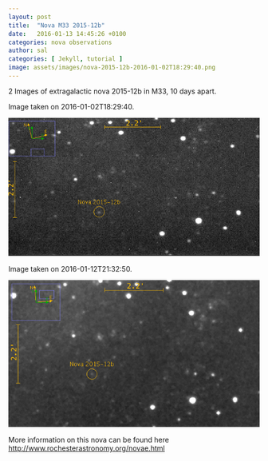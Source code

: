 ```yaml
---
layout: post
title:  "Nova M33 2015-12b"
date:   2016-01-13 14:45:26 +0100
categories: nova observations
author: sal
categories: [ Jekyll, tutorial ]
image: assets/images/nova-2015-12b-2016-01-02T18:29:40.png
---
```



2 Images of extragalactic nova 2015-12b in M33, 10 days apart.

Image taken on 2016-01-02T18:29:40.

![](/assets/images/nova-2015-12b-2016-01-02T18:29:40.png)

Image taken on 2016-01-12T21:32:50.

![](/assets/images/nova-2015-12b-2016-01-12T21:32:50.png)

More information on this nova can be found here http://www.rochesterastronomy.org/novae.html
